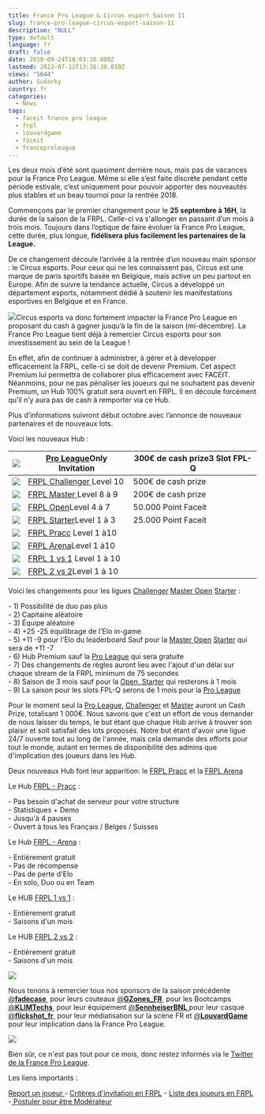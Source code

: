 ```yaml
---
title: France Pro League & Circus esport Saison 11
slug: france-pro-league-circus-esport-saison-11
description: "NULL"
type: default
language: fr
draft: false
date: 2018-09-24T18:03:30.000Z
lastmod: 2022-07-12T13:16:38.810Z
views: "5644"
author: Sudarky
country: fr
categories:
  - News
tags:
  - faceit france pro league
  - frpl
  - louvardgame
  - faceit
  - franceproleague
---
```

Les deux mois d’été sont quasiment derrière nous, mais pas de vacances pour la France Pro League. Même si elle s’est faite discrète pendant cette période estivale, c’est uniquement pour pouvoir apporter des nouveautés plus stables et un beau tournoi pour la rentrée 2018.

Commençons par le premier changement pour le **25 septembre à 16H**, la durée de la saison de la FRPL. Celle-ci va s'allonger en passant d’un mois à trois mois. Toujours dans l’optique de faire évoluer la France Pro League, cette durée, plus longue, **fidélisera plus facilement les partenaires de la League.**

De ce changement découle l’arrivée à la rentrée d’un nouveau main sponsor : le Circus esports. Pour ceux qui ne les connaissent pas, Circus est une marque de paris sportifs basée en Belgique, mais active un peu partout en Europe. Afin de suivre la tendance actuelle, Circus a développé un département esports, notamment dédié à soutenir les manifestations esportives en Belgique et en France.

![](/images/articles/5b78808bae8f4/images/TLHsopgpSe4Pw12iJiuZe7qzeiE3Vu1XL50VOfpu.png)Circus esports va donc fortement impacter la France Pro League en proposant du cash à gagner jusqu’à la fin de la saison (mi-décembre). La France Pro League tient déjà à remercier Circus esports pour son investissement au sein de la League !

En effet, afin de continuer à administrer, à gérer et à développer efficacement la FRPL, celle-ci se doit de devenir Premium. Cet aspect Premium lui permettra de collaborer plus efficacement avec FACEIT. Néanmoins, pour ne pas pénaliser les joueurs qui ne souhaitent pas devenir Premium, un Hub 100% gratuit sera ouvert en FRPL. Il en découle forcément qu’il n’y aura pas de cash à remporter via ce Hub.

Plus d’informations suivront début octobre avec l’annonce de nouveaux partenaires et de nouveaux lots.

Voici les nouveaux Hub :

| ![](/images/articles/5b78808bae8f4/images/kWsD6xZYwjlqtoZt2oCALUb09Pmd4Em0Nrqln1pC.png)  | [Pro League](https://www.faceit.com/en/hub/45790240-4d16-4669-a83c-9fb253e132cc/France%20Pro%20League%20~2F%20Retour%20Septembre)Only Invitation          | 300€ de cash prize3 Slot FPL-Q |
| ----------------------------------------------------------------------------------------------------------------------------------------- | --------------------------------------------------------------------------------------------------------------------------------------------------------- | ------------------------------ |
| ![](/images/articles/5b78808bae8f4/images/4knAWTDl5D6ESnS27XccekJeZ55GqYtCQy48NFkm.jpeg) | [FRPL Challenger ](https://www.faceit.com/en/hub/84a5026b-9aa5-47bd-b638-dbd15d2e41d8/FRPL%20-%20Challenger%20~2F%20OFF%20-%20Retour%20Septembre)Level 10 | 500€ de cash prize             |
| ![](/images/articles/5b78808bae8f4/images/n8DtlqD4LmozLbK1ETzVYVU7kpqQYcgU0KYeIZIZ.jpeg) | [FRPL Master ](https://www.faceit.com/en/hub/f0985a8b-9ef4-44d8-b663-7a8273e7e499/FRPL%20-%20Master%20~2F%20OFF%20-%20Retour%20Septembre)Level 8 à 9      | 200€ de cash prize             |
| ![](/images/articles/5b78808bae8f4/images/KebGulnHP1X7r5bhlkXNWOLTLOWrEKoF6Vv90Yoe.jpeg) | [FRPL Open](https://www.faceit.com/en/hub/4d2be024-1573-4312-9c56-425003027f08/FRPL%20-%20Open%20~2F%20Retour%20Septembre)Level 4 à 7                     | 50.000 Point Faceit            |
| ![](/images/articles/5b78808bae8f4/images/Ecmrr7XmE1hyBiogwaDcavHy2hLdmWoOluwX6QV3.jpeg) | [FRPL Starter](https://www.faceit.com/en/hub/a4222824-b7d8-4632-81db-1035d6ac1ed6/FRPL%20-%20Starter%20NEW%20~2F%20Pour%20Septembre)Level 1 à 3           | 25.000 Point Faceit            |
| ![](/images/articles/5b78808bae8f4/images/0Erm4ssPz0vRT2IymL4rLCZyrh9aFYV0mlCaVrFI.png)  | [FRPL Pracc](https://www.faceit.com/en/hub/27f09bd7-d564-4880-81e8-0ba48a8e9b45/FRPL%20-%20Pracc) Level 1 à10                                             |                                |
| ![](/images/articles/5b78808bae8f4/images/3Wa4gjW5oqcyOP6gzgC3j6o5THz6LGFXp0FRpTku.png)  | [FRPL Arena](https://www.faceit.com/en/hub/4e7b5716-269b-454f-810e-3b1348089f91/FRPL%20-%20Arena)Level 1 à10                                              |                                |
| ![](/images/articles/5b78808bae8f4/images/qtqpqPCmnB2JxCpei1necaaMT2rPsyUXPLSseyBS.jpeg) | [FRPL 1 vs 1](https://www.faceit.com/en/hub/bc92cd0f-044b-47cc-9594-e886ae8bbee1/FRPL%20-%201%20vs%201) Level 1 à 10                                      |                                |
| ![](/images/articles/5b78808bae8f4/images/OpknKftYMbq9yKE7Kf26UVJPyHUOtFd71muAsxl9.jpeg) | [FRPL 2 vs 2](https://www.faceit.com/en/hub/2d5725d4-07ad-477a-9ace-4419b98de5c1/FRPL%20-%202%20vs%202%20-%20BETA)Level 1 à 10                            |                                |

  
Voici les changements pour les ligues [Challenger](https://www.faceit.com/en/hub/84a5026b-9aa5-47bd-b638-dbd15d2e41d8/FRPL%20-%20Challenger%20~2F%20OFF%20-%20Retour%20Septembre) [Master ](https://www.faceit.com/en/hub/f0985a8b-9ef4-44d8-b663-7a8273e7e499/FRPL%20-%20Master%20~2F%20OFF%20-%20Retour%20Septembre)[Open](https://www.faceit.com/en/hub/4d2be024-1573-4312-9c56-425003027f08/FRPL%20-%20Open%20~2F%20Retour%20Septembre) [Starter](https://www.faceit.com/en/hub/a4222824-b7d8-4632-81db-1035d6ac1ed6/FRPL%20-%20Starter%20NEW%20~2F%20Pour%20Septembre) :

\- 1) Possibilité de duo pas plus   
\- 2) Capitaine aléatoire  
\- 3) Équipe aléatoire  
\- 4) +25 -25 équilibrage de l'Elo in-game  
\- 5) +11 -9 pour l'Elo du leaderboard Sauf pour la [Master ](https://www.faceit.com/en/hub/f0985a8b-9ef4-44d8-b663-7a8273e7e499/FRPL%20-%20Master%20~2F%20OFF%20-%20Retour%20Septembre)[Open](https://www.faceit.com/en/hub/4d2be024-1573-4312-9c56-425003027f08/FRPL%20-%20Open%20~2F%20Retour%20Septembre) [Starter](https://www.faceit.com/en/hub/a4222824-b7d8-4632-81db-1035d6ac1ed6/FRPL%20-%20Starter%20NEW%20~2F%20Pour%20Septembre) qui sera de +11 -7  
\- 6) Hub Premium sauf la [Pro League](https://www.faceit.com/en/hub/45790240-4d16-4669-a83c-9fb253e132cc/France%20Pro%20League%20~2F%20Retour%20Septembre) qui sera gratuite  
\- 7) Des changements de règles auront lieu avec l'ajout d'un délai sur chaque stream de la FRPL minimum de 75 secondes  
\- 8) Saison de 3 mois sauf pour la [ Open](https://www.faceit.com/en/hub/4d2be024-1573-4312-9c56-425003027f08/FRPL%20-%20Open%20~2F%20Retour%20Septembre)[, Starter](https://www.faceit.com/en/hub/a4222824-b7d8-4632-81db-1035d6ac1ed6/FRPL%20-%20Starter%20NEW%20~2F%20Pour%20Septembre) qui resterons à 1 mois  
\- 9) La saison pour les slots FPL-Q serons de 1 mois pour la [Pro League](https://www.faceit.com/en/hub/45790240-4d16-4669-a83c-9fb253e132cc/France%20Pro%20League%20~2F%20Retour%20Septembre)

Pour le moment seul la [Pro League](https://www.faceit.com/en/hub/45790240-4d16-4669-a83c-9fb253e132cc/France%20Pro%20League%20~2F%20Retour%20Septembre), [Challenger](https://www.faceit.com/en/hub/84a5026b-9aa5-47bd-b638-dbd15d2e41d8/FRPL%20-%20Challenger%20~2F%20OFF%20-%20Retour%20Septembre) et [Master](https://www.faceit.com/en/hub/f0985a8b-9ef4-44d8-b663-7a8273e7e499/FRPL%20-%20Master%20~2F%20OFF%20-%20Retour%20Septembre) auront un Cash Prize, totalisant 1 000€. Nous savons que c'est un effort de vous demander de nous laisser du temps, le but étant que chaque Hub arrive à trouver son plaisir et soit satisfait des lots proposés. Notre but étant d'avoir une ligue 24/7 ouverte tout au long de l'année, mais cela demande des efforts pour tout le monde, autant en termes de disponibilité des admins que d'implication des joueurs dans les Hub.

Deux nouveaux Hub font leur apparition: le [FRPL Pracc](https://www.faceit.com/en/hub/27f09bd7-d564-4880-81e8-0ba48a8e9b45/FRPL%20-%20Pracc) et la [FRPL Arena](https://www.faceit.com/en/hub/4e7b5716-269b-454f-810e-3b1348089f91/FRPL%20-%20Arena)

Le Hub [FRPL - Pracc](https://www.faceit.com/en/hub/27f09bd7-d564-4880-81e8-0ba48a8e9b45/FRPL%20-%20Pracc)  : 

\- Pas besoin d'achat de serveur pour votre structure  
\- Statistiques + Demo  
\- Jusqu'à 4 pauses  
\- Ouvert à tous les Français / Belges / Suisses

Le Hub [FRPL - Arena](https://www.faceit.com/en/hub/4e7b5716-269b-454f-810e-3b1348089f91/FRPL%20-%20Arena) :  
  
\- Entièrement gratuit  
\- Pas de récompense  
\- Pas de perte d'Elo  
\- En solo, Duo ou en Team  
  
Le HUB [FRPL 1 vs 1](https://www.faceit.com/en/hub/bc92cd0f-044b-47cc-9594-e886ae8bbee1/FRPL%20-%201%20vs%201)  :  
  
\- Entièrement gratuit  
\- Saisons d'un mois  
  
Le HUB [FRPL 2 vs 2](https://www.faceit.com/en/hub/2d5725d4-07ad-477a-9ace-4419b98de5c1/FRPL%20-%202%20vs%202%20-%20BETA) :  
  
\- Entièrement gratuit  
\- Saisons d'un mois  
  
![](/images/articles/5b78808bae8f4/images/Bt6oNnEyQGEHWOySnhba2JuksSss4lhD2AUlAnCA.png)

  
Nous tenons à remercier tous nos sponsors de la saison précédente [@**fadecase** ](https://twitter.com/fadecase)‏ pour leurs couteaux [@**GZones\_FR** ](https://twitter.com/GZones%5FFR)‏ pour les Bootcamps [@**KLIMTechs** ](https://twitter.com/KLIMTechs)‏ pour leur équipement [@**SennheiserBNL** ](https://twitter.com/SennheiserBNL)pour leur casque [@**flickshot\_fr** ](https://twitter.com/flickshot%5Ffr)‏ pour leur médiatisation sur la scène FR et [@**LouvardGame** ](https://twitter.com/LouvardGame)‏pour leur implication dans la France Pro League.

![](/images/articles/5b78808bae8f4/images/tq2FU7mcAiHblaR2tQTy4U631WOaIjWlLY60Rglz.jpeg)

Bien sûr, ce n'est pas tout pour ce mois, donc restez informés via le [Twitter de la France Pro League](https://twitter.com/FranceProLeague).

Les liens importants :

[Report un joueur ](http://bit.ly/frpl-report)\- [Critères d'invitation en FRPL](http://bit.ly/frpl-critere) \- [Liste des joueurs en FRPL](http://bit.ly/frpl-liste) \-[ Postuler pour être Modérateur](https://docs.google.com/forms/d/19ep43vSjeaMHh9zATd7S%5F7FUsoXxwKbTdbgAWLvD5JI/prefill)
